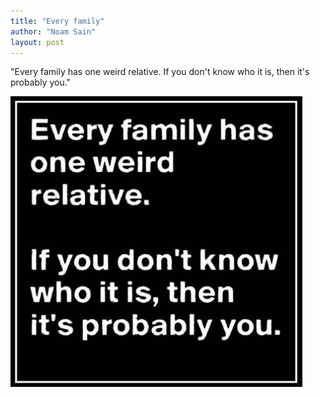 ```yaml
---
title: "Every family"
author: "Noam Sain"
layout: post
---
```


"Every family has one weird relative. If you don't know who it is, then it's probably you."

![Every family](/assets/2022/2022-10-funny.jpg "Every family")
